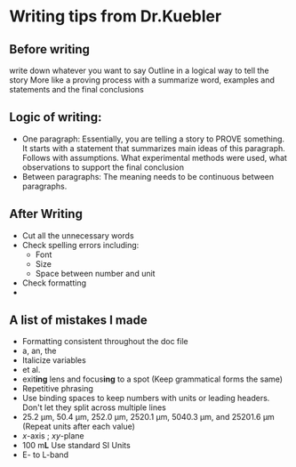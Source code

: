 # Writing tips from Dr.Kuebler

## Before writing

write down whatever you want to say
Outline in a logical way to tell the story
More like a proving process with a summarize word, examples and statements and the final conclusions

## Logic of writing:
- One paragraph: Essentially, you are telling a story to PROVE something. It starts with a statement that summarizes main ideas of this paragraph. Follows with assumptions. What experimental methods were used, what observations to support the final conclusion
- Between paragraphs: The meaning needs to be continuous between paragraphs.


## After Writing
- Cut all the unnecessary words
- Check spelling errors including:
  - Font
  - Size
  - Space between number and unit
- Check formatting
-

## A list of mistakes I made

 - Formatting consistent throughout the doc file
 - a, an, the
 - Italicize variables
 - et al.
 - exit**ing** lens and focus**ing** to a spot (Keep grammatical forms the same)
 - Repetitive phrasing
 - Use binding spaces to keep numbers with units or leading headers. Don't let they split across multiple lines
 - 25.2 μm, 50.4 μm, 252.0 μm, 2520.1 μm, 5040.3 μm, and 25201.6 μm (Repeat units after each value)
 - *x*-axis ; *xy*-plane
 - 100 m**L** Use standard SI Units
 - E- to L-band
